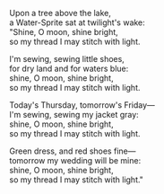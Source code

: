 Upon a tree above the lake,  
a Water-Sprite sat at twilight's wake:  
"Shine, O moon, shine bright,  
so my thread I may stitch with light.  

I'm sewing, sewing little shoes,  
for dry land and for waters blue:  
shine, O moon, shine bright,  
so my thread I may stitch with light.  

Today's Thursday, tomorrow's Friday—  
I'm sewing, sewing my jacket gray:  
shine, O moon, shine bright,  
so my thread I may stitch with light.  

Green dress, and red shoes fine—  
tomorrow my wedding will be mine:  
shine, O moon, shine bright,  
so my thread I may stitch with light."